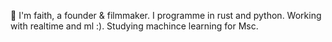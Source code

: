 🌊 I'm faith, a founder & filmmaker. I programme in rust and python. Working with realtime and ml :). Studying machince learning for Msc.

